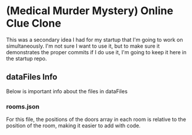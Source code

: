 # (Medical Murder Mystery) Online Clue Clone
This was a secondary idea I had for my startup that I'm going to work on simultaneously. I'm not sure I want to use it, but to make sure it demonstrates the proper commits if I do use it, I'm going to keep it here in the startup repo.



## dataFiles Info
Below is important info about the files in dataFiles

### rooms.json
For this file, the positions of the doors array in each room is relative to the position of the room, making it easier to add with code.